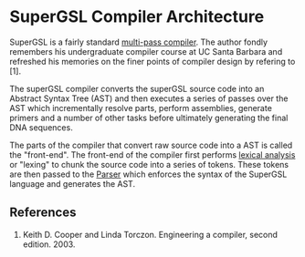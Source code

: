 # SuperGSL Compiler Architecture

SuperGSL is a fairly standard [multi-pass compiler](https://en.wikipedia.org/wiki/Multi-pass_compiler). The author fondly remembers his undergraduate compiler course at UC Santa Barbara and refreshed his memories on the finer points of compiler design by refering to [1].

The superGSL compiler converts the superGSL source code into an Abstract Syntax Tree (AST) and then executes a series of passes over the AST which incrementally resolve parts, perform assemblies, generate primers and a number of other tasks before ultimately generating the final DNA sequences. 

The parts of the compiler that convert raw source code into a AST is called the "front-end". The front-end of the compiler first performs [lexical analysis](https://en.wikipedia.org/wiki/Lexical_analysis) or "lexing" to chunk the source code into a series of tokens. These tokens are then passed to the [Parser](https://en.wikipedia.org/wiki/Parsing) which enforces the syntax of the SuperGSL language and generates the AST.
 
## References

1. Keith D. Cooper and Linda Torczon. Engineering a compiler, second edition. 2003.
